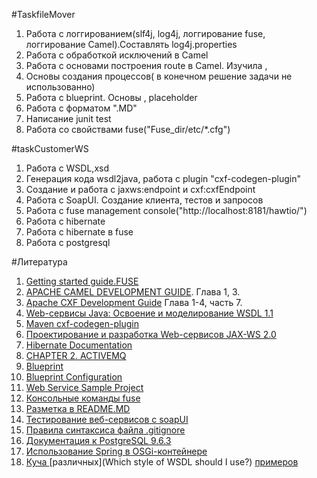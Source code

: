 #TaskfileMover
1. Работа с логгированием(slf4j, log4j, логгирование fuse, логгирование Camel).Составлять log4j.properties
1. Работа с обработкой исключений в Camel
1. Работа с основами построения route в Camel. Изучила , 
1. Основы создания процессов( в конечном решение задачи не использованно)
1. Работа с blueprint. Основы , placeholder
1. Работа с форматом ".MD"
1. Написание junit test
1. Работа со свойствами fuse("Fuse_dir/etc/*.cfg")

#taskCustomerWS
1. Работа с WSDL,xsd
1. Генерация кода wsdl2java, работа с plugin "cxf-codegen-plugin"
1. Cоздание и работа с jaxws:endpoint и cxf:cxfEndpoint
1. Работа с SoapUI. Создание клиента, тестов и запросов
1. Работа с  fuse management console("http://localhost:8181/hawtio/")
1. Работа с hibernate
1. Работа с hibernate в fuse
1. Работа с postgresql


#Литература
1. [Getting started guide.FUSE](https://access.redhat.com/documentation/en-us/red_hat_jboss_fuse/6.3/html/developing_and_deploying_applications/develop)
1. [APACHE CAMEL DEVELOPMENT GUIDE](https://access.redhat.com/documentation/en-us/red_hat_jboss_fuse/6.3/html/apache_camel_development_guide/). Глава 1, 3.
1. [Apache CXF Development Guide](https://access.redhat.com/documentation/en-US/Red_Hat_JBoss_Fuse/6.2/html/Apache_CXF_Development_Guide/Validation-Config.html) Глава 1-4, часть 7.
1. [Web-сервисы Java: Освоение и моделирование WSDL 1.1](https://www.ibm.com/developerworks/ru/library/j-jws20/index.html)
1. [Maven cxf-codegen-plugin](http://cxf.apache.org/docs/maven-cxf-codegen-plugin-wsdl-to-java.html)
1. [Проектирование и разработка Web-сервисов JAX-WS 2.0](https://www.ibm.com/developerworks/ru/edu/ws-jax/index.html)
1. [Hibernate Documentation](http://docs.jboss.org/hibernate/orm/4.2/manual/en-US/html_single/)
1. [CHAPTER 2. ACTIVEMQ](https://access.redhat.com/documentation/en-US/Red_Hat_JBoss_Fuse/6.2/html/Apache_Camel_Component_Reference/IDU-ActiveMQ.html)
1. [Blueprint](http://aries.apache.org/modules/blueprint.html)
1. [Blueprint Configuration](https://access.redhat.com/documentation/en-US/Red_Hat_JBoss_Fuse/6.0/html/Deploying_into_the_Container/files/DeploySimple-Blueprint-Config.html#DeploySimple-Blueprint-Config-CustomLoc)
1. [Web Service Sample Project](https://www.soapui.org/tutorials/web-service-sample-project.html)
1. [Консольные команды fuse](https://access.redhat.com/documentation/en-US/Red_Hat_JBoss_Fuse/6.0/html/Console_Reference/files/Consolefeatures.html)
1. [Разметка в  README.MD](http://coddism.com/zametki/razmetka_readmemd_v_github)
1. [Тестирование веб-сервисов с soapUI ](http://automated-testing.info/t/testirovanie-veb-servisov-s-soapui/2509)
1. [Правила синтаксиса файла .gitignore](http://webnotes.by/docs/raznoe/pravila-sintaksisa-fayla-gitignore)
1. [Документация к PostgreSQL 9.6.3](https://postgrespro.ru/docs/postgresql/9.6/index.html)
1. [Использование Spring в OSGi-контейнере](https://habrahabr.ru/post/128653/)
1. [Куча ](http://www.liquid-reality.de/display/liquid/2008/08/20/Defining+Contract+first+webservices+by+generating+wsdl+from+java) [различных](Which style of WSDL should I use?) [примеров]()